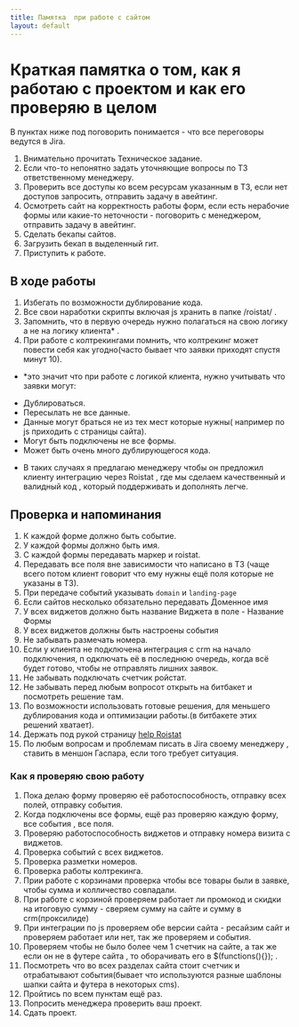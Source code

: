 ```yaml
---
title: Памятка  при работе с сайтом
layout: default
---
```


# Краткая памятка о том, как я работаю с проектом и как его проверяю в целом #

В пунктах ниже под поговорить понимается - что все переговоры ведутся в Jira.

1. Внимательно прочитать Техническое задание. 
2. Если что-то непонятно задать уточняющие вопросы по ТЗ  ответственному менеджеру.
3. Проверить все доступы ко всем ресурсам указанным в ТЗ, если  нет доступов запросить, отправить задачу в авейтинг.
4. Осмотреть сайт на корректность работы форм, если есть нерабочие формы или какие-то неточности - поговорить с менеджером, отправить задачу в авейтинг.
5. Сделать бекапы сайтов.
5. Загрузить бекап  в выделенный гит.
6. Приступить к работе.

## В ходе работы ##

1. Избегать по возможности дублирование кода.
2. Все свои наработки скрипты  включая js хранить в папке /roistat/ .
3. Запомнить, что в первую очередь  нужно полагаться на свою логику а не на логику клиента* .
4. При работе с колтрекингами помнить, что колтрекинг может повести себя как угодно(часто бывает что заявки  приходят спустя минут 10).
* *это значит что  при работе с логикой клиента, нужно учитывать что  заявки могут:
- Дублироваться.
- Пересылать не все данные.
- Данные могут браться не из тех мест которые нужны( например по js приходить с страницы сайта).
- Могут быть подключены не все формы.
- Может быть очень много дублирующегося кода.

* В таких случаях я предлагаю менеджеру чтобы он предложил клиенту интеграцию через Roistat , где мы сделаем качественный и валидный код , который поддерживать и  дополнять легче.

## Проверка и напоминания ##

1. К каждой форме должно быть событие.
2. У каждой формы должно быть имя.
3. С каждой формы передавать  маркер и roistat.
4. Передавать все поля вне зависимости что написано в ТЗ (чаще всего  потом клиент говорит что ему нужны ещё поля
 которые не указаны в ТЗ).
5. При передаче событий указывать `domain` и `landing-page`
6. Если сайтов несколько обязательно передавать Доменное имя
7. У всех виджетов должно быть название Виджета в поле - Название Формы
8. У всех виджетов должны быть настроены события
9. Не забывать размечать номера.
10. Если у клиента не подключена интеграция с crm  на начало подключения, п
одключать её в последнюю очередь, когда всё будет готово, чтобы не отправлять лишних заявок.
11. Не забывать подключать счетчик ройстат.
12. Не забывать перед любым вопросот открыть на битбакет и посмотреть решение там.
13. По возможности использовать готовые решения, для меньшего  дублирования кода и 
оптимизации работы.(в битбакете этих решений хватает).
14. Держать под рукой страницу <a href="http://help.roistat.com/">help Roistat</a>
15. По любым вопросам и проблемам писать в Jira своему менеджеру , ставить в меншон Гаспара, 
если того требует ситуация.

### Как я проверяю свою работу ###
1. Пока делаю форму проверяю её  работоспособность, отправку всех полей, отправку события.
2. Когда  подключены все формы, ещё раз проверяю каждую форму, все события ,  все поля.
3. Проверяю работоспособность виджетов и отправку номера визита с виджетов.
4. Проверка событий с  всех виджетов.
5. Проверка разметки номеров.
6. Проверка работы колтрекинга.
7. Прии работе с корзинами проверка чтобы все товары были в заявке,
  чтобы  сумма и колличество совпадали.
8. При работе с корзиной  проверяем  работает ли промокод  и скидки на итоговую сумму - сверяем 
сумму на сайте и сумму в crm(проксилиде)
9. При интеграции по js проверяем  обе версии сайта - ресайзим сайт и проверяем работает или нет,
 так же проверяем и события.
10. Проверяем чтобы не было более чем 1 счетчик на сайте, а так же если он не в  футере сайта ,
 то оборачивать его в $(functions(){}); .
11. Посмотреть что во всех разделах сайта стоит счетчик и отрабатывают события(бывает
 что используются разные шаблоны шапки сайта и  футера в некоторых cms).
12. Пройтись по всем пунктам ещё раз.
13. Попросить менеджера проверить ваш проект.
14. Сдать проект.

